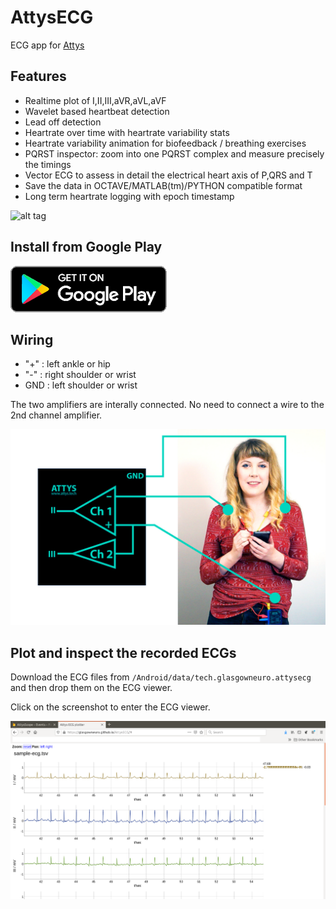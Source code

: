# AttysECG

ECG app for [Attys](http://www.attys.tech)

## Features

* Realtime plot of I,II,III,aVR,aVL,aVF
* Wavelet based heartbeat detection
* Lead off detection
* Heartrate over time with heartrate variability stats
* Heartrate variability animation for biofeedback / breathing exercises
* PQRST inspector: zoom into one PQRST complex and measure precisely the timings
* Vector ECG to assess in detail the electrical heart axis of P,QRS and T
* Save the data in OCTAVE/MATLAB(tm)/PYTHON compatible format
* Long term heartrate logging with epoch timestamp

![alt tag](screenshots/ecg-inspector-04.png)

## Install from Google Play

[![alt tag](google_play_en_badge_web_generic.png)](https://play.google.com/store/apps/details?id=tech.glasgowneuro.attysecg)

## Wiring

  * "+" : left ankle or hip
  * "-" : right shoulder or wrist
  * GND : left shoulder or wrist

The two amplifiers are interally connected. No need to connect a wire
to the 2nd channel amplifier.

![alt tag](wiring.jpg)

## Plot and inspect the recorded ECGs

Download the ECG files from `/Android/data/tech.glasgowneuro.attysecg`
and then drop them on the ECG viewer.

Click on the screenshot to enter the ECG viewer.

[![alt tag](plotter.png)](https://glasgowneuro.github.io/AttysECG/)
